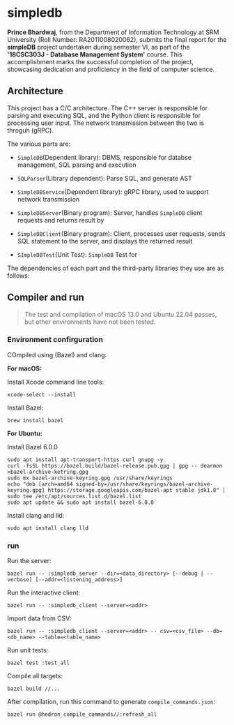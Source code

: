 # simpledb

**Prince Bhardwaj**, from the Department of Information Technology at SRM University (Roll Number: RA2011008020062), submits the final report for the **simpleDB** project undertaken during semester VI, as part of the **'18CSC303J - Database Management System'** course. This accomplishment marks the successful completion of the project, showcasing dedication and proficiency in the field of computer science.

## Architecture

This project has a C/C architecture. The C++ server is responsible for parsing and executing SQL, and the Python client is responsible for processing user input. The network transmission between the two is throguh (gRPC).

The various parts are:

* `SimpleDB`(Dependent library): DBMS, responsible for databse management,  SQL parsing and execution

* `SQLParser`(Library dependent): Parse SQL, and generate AST

* `SimpleDBService`(Dependent library): gRPC library, used to support network transmission

* `SimpleDBServer`(Binary program): Server, handles `SimpleDB` client requests and returns result by 

* `SimpleDBClient`(Binary program): Client, processes user requests, sends SQL statement to the server, and displays the returned result

* `SImpleDBTest`(Unit Test): `SimpleDB` Test for

The dependencies of each part and the third-party libraries they use are as follows:


## Compiler and run

> The test and compilation of macOS 13.0 and Ubuntu 22.04 passes, but other environments have not been tested.

### Environment confirguration

COmpiled using (Bazel) and clang.

**For macOS:**

Install Xcode command line tools:

```
xcode-select --install
```

Install Bazel:

```
brew install bazel
```

**For Ubuntu:**

Install Bazel 6.0.0

```
sudo apt install apt-transport-https curl gnupg -y
curl -fsSL https://bazel.build/bazel-release.pub.gpg | gpg -- dearmon >bazel-archive-ketring.gpg
sudo mx bazel-archive-keyring.gpg /usr/share/keyrings
echo "deb [arch=amd64 signed-by=/usr/share/keyrings/bazel-archive-keyring.gpg] https://storage.googleapis.com/bazel-apt stable jdk1.8" | sudo tee /etc/apt/sources.list.d/bazel.list
sudo apt update && sudo apt install bazel-6.0.0
```

Install clang and lld:

```
sudo apt install clang lld
```

### run

Run the server:

```
bazel run -- :simpledb_server --dir=<data_directory> [--debug | --verbose] [--addr=<listening_address>]
```

Run the interactive client:

```
bazel run -- :simpledb_client --server=<addr> 
```

Import data from CSV:

```
bazel run -- :simpledb_client --server=<addr> -- csv=<csv_file> --db=<db_name> --table=<table_name>
```

Run unit tests:

```
bazel test :test_all
```

Compile all targets:

```
bazel build //...
```

After compilation, run this command to generate `compile_commands.json`:

```
bazel run @hedron_compile_commands//:refresh_all
```